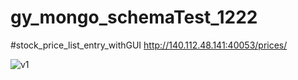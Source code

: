 gy_mongo_schemaTest_1222
======================
#stock_price_list_entry_withGUI
http://140.112.48.141:40053/prices/

![v1]({{site.baseurl}}//%E8%9E%A2%E5%B9%95%E5%BF%AB%E7%85%A7%202017-01-13%20%E4%B8%8B%E5%8D%887.53.40.png)